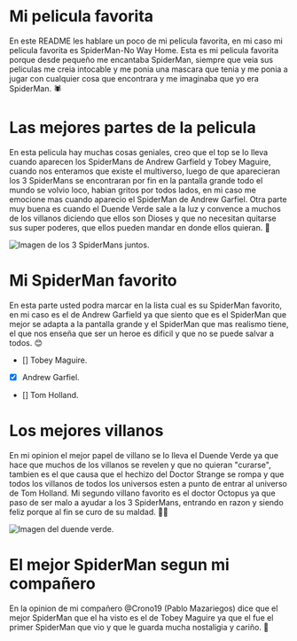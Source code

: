 # Mi pelicula favorita
En este README les hablare un poco de mi pelicula favorita, en mi caso mi pelicula favorita es SpiderMan-No Way Home.
Esta es mi pelicula favorita porque desde pequeño me encantaba SpiderMan, siempre que veia sus peliculas me creia intocable y me ponia una mascara que tenia y me ponia a jugar con cualquier cosa que encontrara y me imaginaba que yo era SpiderMan. :spider:

# Las mejores partes de la pelicula
En esta pelicula hay muchas cosas geniales, creo que el top se lo lleva cuando aparecen los SpiderMans de Andrew Garfield y Tobey Maguire, cuando nos enteramos que existe el multiverso, luego de que aparecieran los 3 SpiderMans se encontraran por fin en la pantalla grande todo el mundo se volvio loco, habian gritos por todos lados, en mi caso me emocione mas cuando aparecio el SpiderMan de Andrew Garfiel. Otra parte muy buena es cuando el Duende Verde sale a la luz y convence a muchos de los villanos diciendo que ellos son Dioses y que no necesitan quitarse sus super poderes, que ellos pueden mandar en donde ellos quieran. :milky_way:

![Imagen de los 3 SpiderMans juntos.](assets/Imagenes/SpiderMans.jpg)

#  Mi SpiderMan favorito
En esta parte usted podra marcar en la lista cual es su SpiderMan favorito, en mi caso es el de Andrew Garfield ya que siento que es el SpiderMan que mejor se adapta a la pantalla grande y el SpiderMan que mas realismo tiene, el que nos enseña que ser un heroe es dificil y que no se puede salvar a todos. :blush:

- [] Tobey Maguire.
- [x] Andrew Garfiel.
- [] Tom Holland.

# Los mejores villanos
En mi opinion el mejor papel de villano se lo lleva el Duende Verde ya que hace que muchos de los villanos se revelen y que no quieran "curarse", tambien es el que causa que el hechizo del Doctor Strange se rompa y que todos los villanos de todos los universos esten a punto de entrar al universo de Tom Holland. Mi segundo villano favorito es el doctor Octopus ya que paso de ser malo a ayudar a los 3 SpiderMans, entrando en razon y siendo feliz porque al fin se curo de su maldad. :supervillain_man:

![Imagen del duende verde.](assets/imagenes/DuendeVerde.jpg)

# El mejor SpiderMan segun mi compañero
En la opinion de mi compañero @Crono19 (Pablo Mazariegos) dice que el mejor SpiderMan que el ha visto es el de Tobey Maguire ya que el fue el primer SpiderMan que vio y que le guarda mucha nostaligia y cariño. :japanese_goblin:
